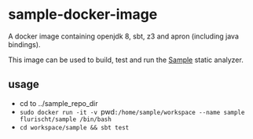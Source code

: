# sample-docker-image 
A docker image containing openjdk 8, sbt, z3 and apron (including java bindings). 

This image can be used to build, test and run the [Sample](http://www.pm.inf.ethz.ch/research/sample.html) static analyzer.

## usage
 - cd to ../sample_repo_dir
 - `sudo docker run -it -v `pwd`:/home/sample/workspace --name sample flurischt/sample /bin/bash`
 - `cd workspace/sample && sbt test`
